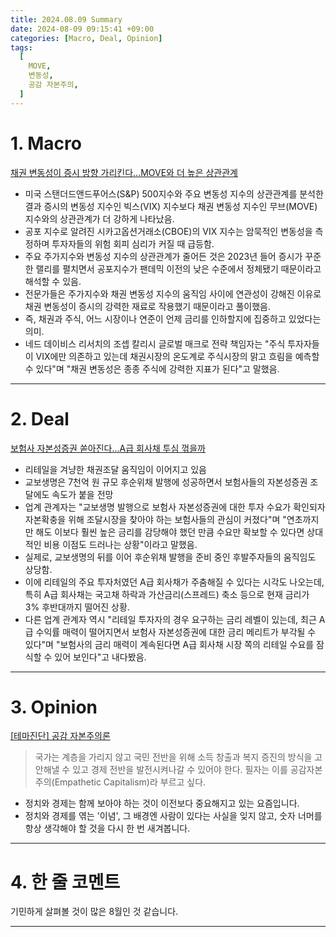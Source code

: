 ```yaml
---
title: 2024.08.09 Summary
date: 2024-08-09 09:15:41 +09:00
categories: [Macro, Deal, Opinion]
tags:
  [
    MOVE,
    변동성,
    공감 자본주의,
  ]
---
```


# 1. Macro

[채권 변동성이 증시 방향 가리킨다...MOVE와 더 높은 상관관계](https://news.einfomax.co.kr/news/articleView.html?idxno=4320213)

- 미국 스탠더드앤드푸어스(S&P) 500지수와 주요 변동성 지수의 상관관계를 분석한 결과 증시의 변동성 지수인 빅스(VIX) 지수보다 채권 변동성 지수인 무브(MOVE) 지수와의 상관관계가 더 강하게 나타났음.
- 공포 지수로 알려진 시카고옵션거래소(CBOE)의 VIX 지수는 암묵적인 변동성을 측정하며 투자자들의 위험 회피 심리가 커질 때 급등함.
- 주요 주가지수와 변동성 지수의 상관관계가 줄어든 것은 2023년 들어 증시가 꾸준한 랠리를 펼치면서 공포지수가 팬데믹 이전의 낮은 수준에서 정체됐기 때문이라고 해석할 수 있음.
- 전문가들은 주가지수와 채권 변동성 지수의 움직임 사이에 연관성이 강해진 이유로 채권 변동성이 증시의 강력한 재료로 작용했기 때문이라고 풀이했음.
- 즉, 채권과 주식, 어느 시장이나 연준이 언제 금리를 인하할지에 집중하고 있었다는 의미.
- 네드 데이비스 리서치의 조셉 칼리시 글로벌 매크로 전략 책임자는 "주식 투자자들이 VIX에만 의존하고 있는데 채권시장의 온도계로 주식시장의 맑고 흐림을 예측할 수 있다"며 "채권 변동성은 종종 주식에 강력한 지표가 된다"고 말했음.


---

# 2. Deal

[보험사 자본성증권 쏟아진다...A급 회사채 투심 꺾을까](https://news.einfomax.co.kr/news/articleView.html?idxno=4320485)

- 리테일을 겨냥한 채권조달 움직임이 이어지고 있음
- 교보생명은 7천억 원 규모 후순위채 발행에 성공하면서 보험사들의 자본성증권 조달에도 속도가 붙을 전망
- 업계 관계자는 "교보생명 발행으로 보험사 자본성증권에 대한 투자 수요가 확인되자 자본확충을 위해 조달시장을 찾아야 하는 보험사들의 관심이 커졌다"며 "연초까지만 해도 이보다 훨씬 높은 금리를 감당해야 했던 만큼 수요만 확보할 수 있다면 상대적인 비용 이점도 드러나는 상황"이라고 말했음.
- 실제로, 교보생명의 뒤를 이어 후순위채 발행을 준비 중인 후발주자들의 움직임도 상당함.
- 이에 리테일의 주요 투자처였던 A급 회사채가 주춤해질 수 있다는 시각도 나오는데, 특히 A급 회사채는 국고채 하락과 가산금리(스프레드) 축소 등으로 현재 금리가 3% 후반대까지 떨어진 상황.
- 다른 업계 관계자 역시 "리테일 투자자의 경우 요구하는 금리 레벨이 있는데, 최근 A급 수익률 매력이 떨어지면서 보험사 자본성증권에 대한 금리 메리트가 부각될 수 있다"며 "보험사의 금리 매력이 계속된다면 A급 회사채 시장 쪽의 리테일 수요를 잠식할 수 있어 보인다"고 내다봤음.

---

# 3. Opinion

[[테마진단] 공감 자본주의론](https://www.mk.co.kr/news/contributors/11088347)

> 국가는 계층을 가리지 않고 국민 전반을 위해 소득 창출과 복지 증진의 방식을 고안해낼 수 있고 경제 전반을 발전시켜나갈 수 있어야 한다. 필자는 이를 공감자본주의(Empathetic Capitalism)라 부르고 싶다.

- 정치와 경제는 함께 보아야 하는 것이 이전보다 중요해지고 있는 요즘입니다.
- 정치와 경제를 엮는 '이념', 그 배경엔 사람이 있다는 사실을 잊지 않고, 숫자 너머를 항상 생각해야 할 것을 다시 한 번 새겨봅니다.

---

# 4. 한 줄 코멘트

기민하게 살펴볼 것이 많은 8월인 것 같습니다.

---